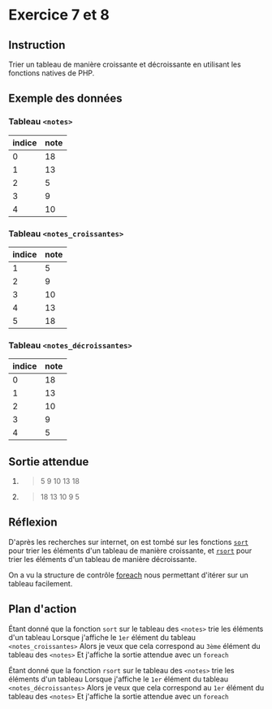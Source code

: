 # Exercice 7 et 8

## Instruction

Trier un tableau de manière croissante et décroissante en utilisant les
fonctions natives de PHP.

## Exemple des données

### Tableau `<notes>`

| indice | note |
| ------ | ---- |
| 0      | 18   |
| 1      | 13   |
| 2      | 5    |
| 3      | 9    |
| 4      | 10   |

### Tableau `<notes_croissantes>`

| indice | note |
| ------ | ---- |
| 1      | 5    |
| 2      | 9    |
| 3      | 10   |
| 4      | 13   |
| 5      | 18   |

### Tableau `<notes_décroissantes>`

| indice | note |
| ------ | ---- |
| 0      | 18   |
| 1      | 13   |
| 2      | 10   |
| 3      | 9    |
| 4      | 5    |

## Sortie attendue

1. > 5 9 10 13 18

2. > 18 13 10 9 5

## Réflexion

D'après les recherches sur internet, on est tombé sur les fonctions
[`sort`](https://www.php.net/manual/fr/function.sort.php) pour trier les
éléments d'un tableau de manière croissante, et
[`rsort`](https://www.php.net/manual/fr/function.rsort.php) pour trier les
éléments d'un tableau de manière décroissante.

On a vu la structure de contrôle [foreach](https://www.php.net/manual/fr/control-structures.foreach.php)
nous permettant d'itérer sur un tableau facilement.

## Plan d'action

Étant donné que la fonction `sort` sur le tableau des `<notes>` trie les éléments d'un tableau
Lorsque j'affiche le `1er` élément du tableau `<notes_croissantes>`
Alors je veux que cela correspond au `3ème` élément du tableau des `<notes>`
Et j'affiche la sortie attendue avec un `foreach`

Étant donné que la fonction `rsort` sur le tableau des `<notes>` trie les éléments d'un tableau
Lorsque j'affiche le `1er` élément du tableau `<notes_décroissantes>`
Alors je veux que cela correspond au `1er` élément du tableau des `<notes>`
Et j'affiche la sortie attendue avec un `foreach`
